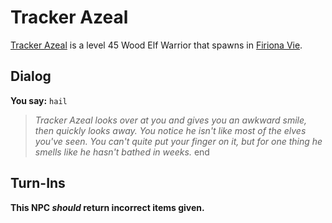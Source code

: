 # Tracker Azeal



[Tracker Azeal](/npc/84001) is a level 45 Wood Elf Warrior that spawns in [Firiona Vie](/zone/84).






## Dialog

**You say:** `hail`



>*Tracker Azeal looks over at you and gives you an awkward smile, then quickly looks away. You notice he isn't like most of the elves you've seen. You can't quite put your finger on it, but for one thing he smells like he hasn't bathed in weeks.*
end



## Turn-Ins



**This NPC *should* return incorrect items given.**






